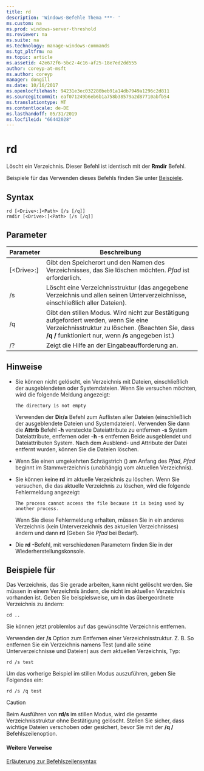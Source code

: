 ```yaml
---
title: rd
description: 'Windows-Befehle Thema ***- '
ms.custom: na
ms.prod: windows-server-threshold
ms.reviewer: na
ms.suite: na
ms.technology: manage-windows-commands
ms.tgt_pltfrm: na
ms.topic: article
ms.assetid: 42e672f6-5bc2-4c16-af25-18e7ed2dd555
author: coreyp-at-msft
ms.author: coreyp
manager: dongill
ms.date: 10/16/2017
ms.openlocfilehash: 94231e3ec032280beb91a14db7949a1296c2d811
ms.sourcegitcommit: eaf071249b6eb6b1a758b38579a2d87710abfb54
ms.translationtype: MT
ms.contentlocale: de-DE
ms.lasthandoff: 05/31/2019
ms.locfileid: "66442028"
---
```

# <a name="rd"></a>rd



Löscht ein Verzeichnis. Dieser Befehl ist identisch mit der **Rmdir** Befehl.

Beispiele für das Verwenden dieses Befehls finden Sie unter [Beispiele](#BKMK_examples).

## <a name="syntax"></a>Syntax

```
rd [<Drive>:]<Path> [/s [/q]]
rmdir [<Drive>:]<Path> [/s [/q]]
```

## <a name="parameters"></a>Parameter

|     Parameter     |                                                                 Beschreibung                                                                  |
|-------------------|----------------------------------------------------------------------------------------------------------------------------------------------|
| [\<Drive>:]<Path> |                      Gibt den Speicherort und den Namen des Verzeichnisses, das Sie löschen möchten. *Pfad* ist erforderlich.                       |
|        /s         |                     Löscht eine Verzeichnisstruktur (das angegebene Verzeichnis und allen seinen Unterverzeichnisse, einschließlich aller Dateien).                      |
|        /q         | Gibt den stillen Modus. Wird nicht zur Bestätigung aufgefordert werden, wenn Sie eine Verzeichnisstruktur zu löschen. (Beachten Sie, dass **/q /** funktioniert nur, wenn **/s** angegeben ist.) |
|        /?         |                                                     Zeigt die Hilfe an der Eingabeaufforderung an.                                                     |

## <a name="remarks"></a>Hinweise

-   Sie können nicht gelöscht, ein Verzeichnis mit Dateien, einschließlich der ausgeblendeten oder Systemdateien. Wenn Sie versuchen möchten, wird die folgende Meldung angezeigt:

    `The directory is not empty`

    Verwenden der **Dir/a** Befehl zum Auflisten aller Dateien (einschließlich der ausgeblendete Dateien und Systemdateien). Verwenden Sie dann die **Attrib** Befehl **-h** versteckte Dateiattribute zu entfernen **-s** System Dateiattribute, entfernen oder **-h -s** entfernen Beide ausgeblendet und Dateiattributen System. Nach dem Ausblend- und Attribute der Datei entfernt wurden, können Sie die Dateien löschen.
-   Wenn Sie einen umgekehrten Schrägstrich (\) am Anfang des *Pfad*, *Pfad* beginnt im Stammverzeichnis (unabhängig vom aktuellen Verzeichnis).
-   Sie können keine **rd** im aktuelle Verzeichnis zu löschen. Wenn Sie versuchen, die das aktuelle Verzeichnis zu löschen, wird die folgende Fehlermeldung angezeigt:

    `The process cannot access the file because it is being used by another process.`

    Wenn Sie diese Fehlermeldung erhalten, müssen Sie in ein anderes Verzeichnis (kein Unterverzeichnis des aktuellen Verzeichnisses) ändern und dann **rd** (Geben Sie *Pfad* bei Bedarf).
-   Die **rd** -Befehl, mit verschiedenen Parametern finden Sie in der Wiederherstellungskonsole.

## <a name="BKMK_examples"></a>Beispiele für

Das Verzeichnis, das Sie gerade arbeiten, kann nicht gelöscht werden. Sie müssen in einem Verzeichnis ändern, die nicht im aktuellen Verzeichnis vorhanden ist. Geben Sie beispielsweise, um in das übergeordnete Verzeichnis zu ändern:
```
cd ..
```
Sie können jetzt problemlos auf das gewünschte Verzeichnis entfernen.

Verwenden der **/s** Option zum Entfernen einer Verzeichnisstruktur. Z. B. So entfernen Sie ein Verzeichnis namens Test (und alle seine Unterverzeichnisse und Dateien) aus dem aktuellen Verzeichnis, Typ:
```
rd /s test
```
Um das vorherige Beispiel im stillen Modus auszuführen, geben Sie Folgendes ein:
```
rd /s /q test
```

> [!CAUTION]
> Beim Ausführen von **rd/s** im stillen Modus, wird die gesamte Verzeichnisstruktur ohne Bestätigung gelöscht. Stellen Sie sicher, dass wichtige Dateien verschoben oder gesichert, bevor Sie mit der **/q /** Befehlszeilenoption.

#### <a name="additional-references"></a>Weitere Verweise

[Erläuterung zur Befehlszeilensyntax](command-line-syntax-key.md)